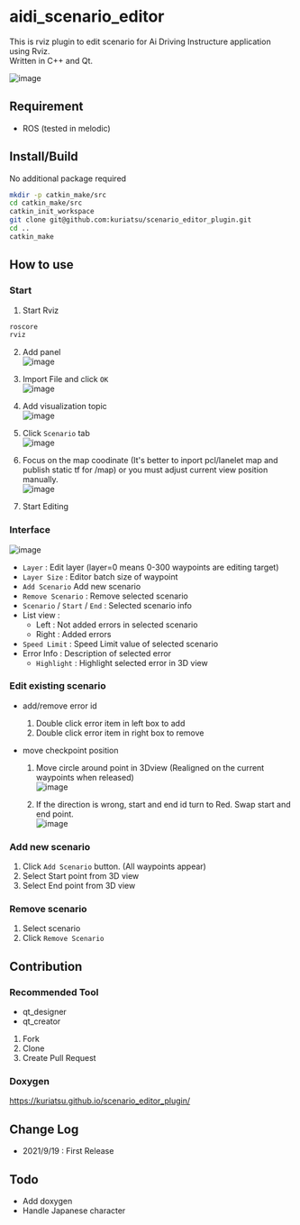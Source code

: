 # aidi_scenario_editor
This is rviz plugin to edit scenario for Ai Driving Instructure application using Rviz.  
Written in C++ and Qt.

![image](https://user-images.githubusercontent.com/38074802/133961108-e22253fb-6c57-4791-96e3-41869f08806c.png)

## Requirement
* ROS (tested in melodic)

## Install/Build
No additional package required
```bash
mkdir -p catkin_make/src
cd catkin_make/src
catkin_init_workspace
git clone git@github.com:kuriatsu/scenario_editor_plugin.git
cd ..
catkin_make
```

## How to use
### Start
1. Start Rviz
```bash
roscore
rviz
```
2. Add panel  
  ![image](https://user-images.githubusercontent.com/38074802/133915935-7a360210-b3d0-4893-8e3a-894c19e1bd63.png)
  
3. Import File and click `OK`  
  ![image](https://user-images.githubusercontent.com/38074802/133915941-283cd278-59b8-49e4-9184-e62d1900b88a.png)
  
4. Add visualization topic  
  ![image](https://user-images.githubusercontent.com/38074802/133915944-a871ad13-6d1e-4255-86d9-99d83e786059.png)
  
5. Click `Scenario` tab  
  ![image](https://user-images.githubusercontent.com/38074802/133915945-5a94a579-377d-44e0-b12d-fb584d8e68df.png)
  
6. Focus on the map coodinate (It's better to inport pcl/lanelet map and publish static tf for /map) or you must adjust current view position manually.  
  ![image](https://user-images.githubusercontent.com/38074802/133915946-aefb4327-d6f4-44f8-af42-4542d844d75d.png)
  
7. Start Editing  

### Interface  
![image](https://user-images.githubusercontent.com/38074802/133916321-469b6abe-802c-4eb4-9ecb-a8ab1ef2dc29.png)

* `Layer` : Edit layer (layer=0 means 0-300 waypoints are editing target)
* `Layer Size` : Editor batch size of waypoint
* `Add Scenario` Add new scenario
* `Remove Scenario` : Remove selected scenario
* `Scenario` / `Start` / `End` : Selected scenario info 
* List view : 
  * Left : Not added errors in selected scenario
  * Right : Added errors
* `Speed Limit` : Speed Limit value of selected scenario
* Error Info : Description of selected error
  * `Highlight` : Highlight selected error in 3D view

### Edit existing scenario
* add/remove error id
  1. Double click error item in left box to add
  2. Double click error item in right box to remove

* move checkpoint position
  1. Move circle around point in 3Dview (Realigned on the current waypoints when released)  
    ![image](https://user-images.githubusercontent.com/38074802/133915951-4b9ed630-08e7-4a69-9688-0da153e797e8.png)
    
  2. If the direction is wrong, start and end id turn to Red. Swap start and end point.  
    ![image](https://user-images.githubusercontent.com/38074802/133915953-5e0f8283-ff45-40c5-be4f-36dff360952e.png)

### Add new scenario
1. Click `Add Scenario` button. (All waypoints appear)
2. Select Start point from 3D view
3. Select End point from 3D view

### Remove scenario
1. Select scenario
2. Click `Remove Scenario`

## Contribution
### Recommended Tool
* qt_designer
* qt_creator

1. Fork
2. Clone
3. Create Pull Request

### Doxygen
https://kuriatsu.github.io/scenario_editor_plugin/

## Change Log
* 2021/9/19 : First Release

## Todo
* Add doxygen
* Handle Japanese character
